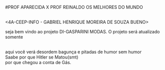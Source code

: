 #PROF APARECIDA X PROF REINALDO OS MELHORES DO MUNDO

<br>
<4A-CEEP-INFO - GABRIEL HENRIQUE MOREIRA DE SOUZA BUENO>

seja bem vindo ao projeto DI-GASPARINI MODAS. O projeto será atualizado somente  

<br>
aqui você verá desordem bagunça e pitadas de humor sem humor

<br>
Saabe por que Hitler se Matou(smt)
<br> por que chegou a conta de Gás.
